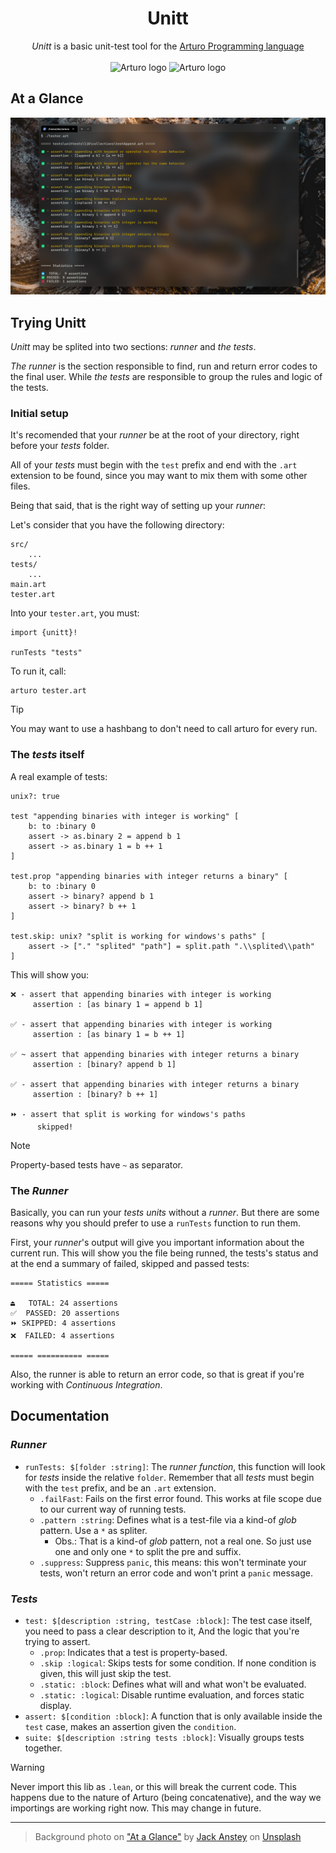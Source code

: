 <h1 align="center">
    Unitt
</h1>

<p align="center">
    <i>Unitt</i> is a basic unit-test tool for the 
    <a href="https://github.com/arturo-lang/arturo/">
        Arturo Programming language
    </a>
    <br><br>
    <img 
        alt="Arturo logo" 
        width="20" 
        src="https://github.com/arturo-lang/arturo/raw/master/docs/images/logo.png#gh-light-mode-only"
    />
    <img 
        alt="Arturo logo" 
        width="20" 
        src="https://github.com/arturo-lang/arturo/raw/master/docs/images/logo-lightgray.png#gh-dark-mode-only" 
    />
</p>

## At a Glance

<p align="center">
<img 
    alt="Running Unitt from terminal"
    width="720"
    src="./docs/running unitt screenshot.png"
/>
</p>

## Trying Unitt

*Unitt* may be splited into two sections: *runner* and *the tests*.

*The runner* is the section responsible to find, run and return error codes to the final user.
While *the tests* are responsible to group the rules and logic of the tests.

### Initial setup

It's recomended that your *runner* be at the root of your directory, right before your *tests* folder.

All of your *tests* must begin with the `test` prefix and end with the `.art` extension to be found,
since you may want to mix them with some other files.

Being that said, that is the right way of setting up your *runner*:

Let's consider that you have the following directory:

```
src/
    ...
tests/
    ...
main.art
tester.art
```

Into your `tester.art`, you must:

```art
import {unitt}!

runTests "tests"
```

To run it, call:

```
arturo tester.art
```

> [!TIP] 
> You may want to use a hashbang to don't need to call arturo for every run.

### The *tests* itself

A real example of tests:

```art
unix?: true

test "appending binaries with integer is working" [
    b: to :binary 0
    assert -> as.binary 2 = append b 1
    assert -> as.binary 1 = b ++ 1
]

test.prop "appending binaries with integer returns a binary" [
    b: to :binary 0
    assert -> binary? append b 1
    assert -> binary? b ++ 1
]

test.skip: unix? "split is working for windows's paths" [
    assert -> ["." "splited" "path"] = split.path ".\\splited\\path"
]
```

This will show you:

```
❌ - assert that appending binaries with integer is working
     assertion : [as binary 1 = append b 1]

✅ - assert that appending binaries with integer is working
     assertion : [as binary 1 = b ++ 1]

✅ ~ assert that appending binaries with integer returns a binary
     assertion : [binary? append b 1]

✅ - assert that appending binaries with integer returns a binary
     assertion : [binary? b ++ 1]

⏩ - assert that split is working for windows's paths      
      skipped!
```

> [!NOTE]
> Property-based tests have `~` as separator. 

### The *Runner*

Basically, you can run your *tests units* without a *runner*. 
But there are some reasons why you should prefer to use a `runTests` function to run them.

First, your *runner*'s output will give you important information about the current run.
This will show you the file being runned, 
the tests's status
and at the end a summary of failed, skipped and passed tests:

```
===== Statistics =====

⏏️   TOTAL: 24 assertions
✅  PASSED: 20 assertions
⏩ SKIPPED: 4 assertions
❌  FAILED: 4 assertions

===== ========== =====
```

Also, the runner is able to return an error code, 
so that is great if you're working with *Continuous Integration*.

## Documentation

### *Runner*
- `runTests: $[folder :string]`:
    The *runner function*, this function will look for *tests* inside the relative `folder`.
    Remember that all *tests* must begin with the `test` prefix, and be an `.art` extension.
    - `.failFast`:
        Fails on the first error found. 
        This works at file scope due to our current way of running tests.
    - `.pattern :string`:
        Defines what is a test-file via a kind-of *glob* pattern.
        Use a `*` as spliter. 
        - Obs.: That is a kind-of *glob* pattern, not a real one. 
          So just use one and only one `*` to split the pre and suffix.
    - `.suppress`: 
        Suppress `panic`, this means: 
        this won't terminate your tests, 
        won't return an error code
        and won't print a `panic` message. 

### *Tests*
- `test: $[description :string, testCase :block]`:
    The test case itself, you need to pass a clear description to it,
    And the logic that you're trying to assert.
    - `.prop`:
        Indicates that a test is property-based.
    - `.skip :logical`:
        Skips tests for some condition. 
        If none condition is given, this will just skip the test.
    - `.static: :block`:
        Defines what will and what won't be evaluated.
    - `.static: :logical`:
        Disable runtime evaluation, and forces static display.
- `assert: $[condition :block]`:
    A function that is only available inside the `test` case,
    makes an assertion given the `condition`.
- `suite: $[description :string tests :block]`:
    Visually groups tests together.


> [!WARNING]
> Never import this lib as `.lean`, or this will break the current code.
> This happens due to the nature of Arturo (being concatenative), 
> and the way we importings are working right now.
> This may change in future.

---

> Background photo on ["At a Glance"](#at-a-glance) 
  by [Jack Anstey](https://unsplash.com/@jack_anstey?utm_content=creditCopyText&utm_medium=referral&utm_source=unsplash) on [Unsplash](https://unsplash.com/photos/aerial-photography-of-road-zS4lUqLEiNA?utm_content=creditCopyText&utm_medium=referral&utm_source=unsplash)